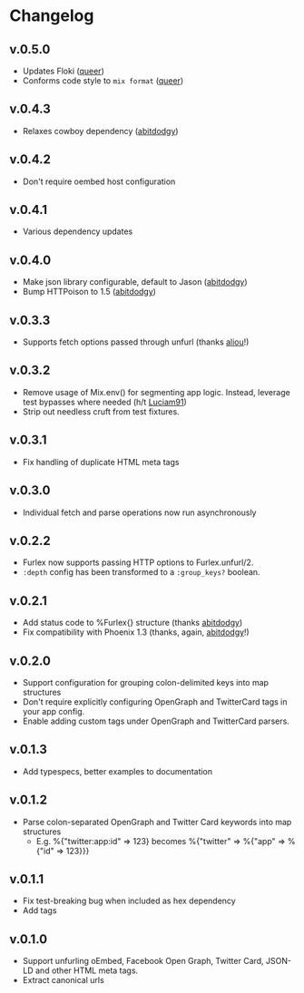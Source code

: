 # Changelog

## v.0.5.0

- Updates Floki ([queer](https://github.com/queer))
- Conforms code style to `mix format` ([queer](https://github.com/queer))

## v.0.4.3

- Relaxes cowboy dependency ([abitdodgy](https://github.com/abitdodgy))

## v.0.4.2

- Don't require oembed host configuration

## v.0.4.1

- Various dependency updates

## v.0.4.0

- Make json library configurable, default to Jason ([abitdodgy](https://github.com/abitdodgy))
- Bump HTTPoison to 1.5 ([abitdodgy](https://github.com/abitdodgy))

## v.0.3.3

- Supports fetch options passed through unfurl (thanks [aliou](https://github.com/aliou)!)

## v.0.3.2

- Remove usage of Mix.env() for segmenting app logic. Instead, leverage test bypasses where needed (h/t [Luciam91](https://github.com/Luciam91))
- Strip out needless cruft from test fixtures.

## v.0.3.1

- Fix handling of duplicate HTML meta tags

## v.0.3.0

- Individual fetch and parse operations now run asynchronously

## v.0.2.2

- Furlex now supports passing HTTP options to Furlex.unfurl/2.
- `:depth` config has been transformed to a `:group_keys?` boolean.

## v.0.2.1

- Add status code to %Furlex{} structure (thanks [abitdodgy](https://github.com/abitdodgy))
- Fix compatibility with Phoenix 1.3 (thanks, again, [abitdodgy](https://github.com/abitdodgy)!)

## v.0.2.0

- Support configuration for grouping colon-delimited keys into map structures
- Don't require explicitly configuring OpenGraph and TwitterCard tags in your app config.
- Enable adding custom tags under OpenGraph and TwitterCard parsers.

## v.0.1.3

- Add typespecs, better examples to documentation

## v.0.1.2

- Parse colon-separated OpenGraph and Twitter Card keywords into map structures
  - E.g. %{"twitter:app:id" => 123} becomes %{"twitter" => %{"app" => %{"id" => 123}}}

## v.0.1.1

- Fix test-breaking bug when included as hex dependency
- Add tags

## v.0.1.0

- Support unfurling oEmbed, Facebook Open Graph, Twitter Card, JSON-LD and other HTML meta tags.
- Extract canonical urls
